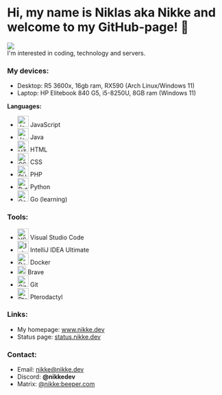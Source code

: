 
# Hi, my name is Niklas aka Nikke and welcome to my GitHub-page! 👋
![](https://komarev.com/ghpvc/?username=zikkee)
<br>
I'm interested in coding, technology and servers.

### My devices:
   - Desktop: R5 3600x, 16gb ram, RX590 (Arch Linux/Windows 11)
   - Laptop: HP Elitebook 840 G5, i5-8250U, 8GB ram (Windows 11)

<b>Languages:</b>
   - <img alt="JavaScript" width="26px" src="https://upload.wikimedia.org/wikipedia/commons/6/6a/JavaScript-logo.png"/> JavaScript<br />
   - <img alt="Java" width="26px" src="https://cdn-icons-png.flaticon.com/512/226/226777.png" /> Java<br />
   - <img alt="HTML" width="26px" src="https://upload.wikimedia.org/wikipedia/commons/thumb/6/61/HTML5_logo_and_wordmark.svg/2048px-HTML5_logo_and_wordmark.svg.png" /> HTML<br />
   - <img alt="CSS" width="26px" src="https://cdn.freebiesupply.com/logos/large/2x/css3-logo-png-transparent.png" /> CSS<br />
   - <img alt="PHP" width="26px" src="https://upload.wikimedia.org/wikipedia/commons/thumb/2/27/PHP-logo.svg/2560px-PHP-logo.svg.png" /> PHP<br />
   - <img alt="Python" width="26px" src="https://upload.wikimedia.org/wikipedia/commons/thumb/c/c3/Python-logo-notext.svg/1869px-Python-logo-notext.svg.png" /> Python<br />
   - <img alt="Go" width="26px" src="https://go.dev/blog/go-brand/Go-Logo/PNG/Go-Logo_Blue.png" /> Go (learning)<br />

### Tools:
   - <img alt="VSCode" width="26px" src="https://cdn.worldvectorlogo.com/logos/visual-studio-code-1.svg" /> Visual Studio Code<br />
   - <img alt="IntelliJ IDEA" width="26px" src="https://upload.wikimedia.org/wikipedia/commons/thumb/9/9c/IntelliJ_IDEA_Icon.svg/1200px-IntelliJ_IDEA_Icon.svg.png" /> IntelliJ IDEA Ultimate<br />
   - <img alt="Docker" width="26px" src="https://www.docker.com/wp-content/uploads/2022/03/vertical-logo-monochromatic.png" /> Docker<br />
   - <img alt="Brave" width="20px" src="https://upload.wikimedia.org/wikipedia/commons/thumb/9/9d/Brave_lion_icon.svg/1200px-Brave_lion_icon.svg.png" /> Brave<br />
   - <img alt="Git" width="26px" src="https://git-scm.com/images/logos/downloads/Git-Icon-1788C.png" /> Git<br />
   - <img alt="Pterodactyl" width="26px" src="https://paneeli.motimaa.net/assets/svgs/pterodactyl.svg" /> Pterodactyl<br />
   
### Links:
   - My homepage: <a href="https://nikke.dev">www.nikke.dev</a>
   - Status page: <a href="https://status.nikke.dev">status.nikke.dev</a>

### Contact:
   - Email: <a href="mailto:nikke@nikke.dev">nikke@nikke.dev</a>
   - Discord: <b>@nikkedev</b>
   - Matrix: <a href="https://matrix.to/#/@nikke:pikaviestin.fi">@nikke:beeper.com</a>


